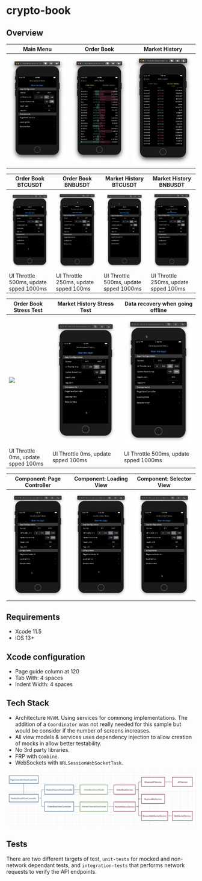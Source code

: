 # crypto-book

## Overview

| Main Menu | Order Book | Market History |
|---|---|---|
| ![](wiki/main-menu.png) | ![](wiki/order-book.png) | ![](wiki/market-history.png) |

| Order Book BTCUSDT | Order Book BNBUSDT | Market History BTCUSDT | Market History BNBUSDT |
|---|---|---|---|
| ![](wiki/order-book-btc.gif) | ![](wiki/order-book-bnb.gif) | ![](wiki/market-history-btc.gif) | ![](wiki/market-history-bnb.gif) |
| UI Throttle 500ms, update spped 1000ms | UI Throttle 250ms, update spped 100ms | UI Throttle 500ms, update spped 1000ms | UI Throttle 250ms, update spped 100ms |

| Order Book Stress Test | Market History Stress Test | Data recovery when going offline |
|---|---|---|
| ![](wiki/stress-test-order-book-btc.gif) | ![](wiki/stress-test-market-history.gif) | ![](wiki/data-recovery.gif) |
| UI Throttle 0ms, update spped 100ms | UI Throttle 0ms, update spped 100ms | UI Throttle 500ms, update spped 1000ms |

| Component: Page Controller | Component: Loading View | Component: Selector View |
|---|---|---|
| ![](wiki/component-page-controller.gif) | ![](wiki/component-loading-view.gif) | ![](wiki/component-selector-view.gif) |

## Requirements
* Xcode 11.5
* iOS 13+

## Xcode configuration
* Page guide column at 120
* Tab With: 4 spaces
* Indent Width: 4 spaces

## Tech Stack
* Architecture `MVVM`. Using services for commong implementations. The addition of a `Coordinator` was not really needed for this sample but would be consider if the number of screens increases.
* All view models & services uses dependency injection to allow creation of mocks in allow better testability. 
* No 3rd party libraries.
* FRP with `Combine`.
* WebSockets with `URLSessionWebSocketTask`.

![](wiki/class-tree.png)

## Tests
There are two different targets of test, `unit-tests` for mocked and non-network dependant tests, and `integration-tests` that performs network requests to verify the API endpoints.
